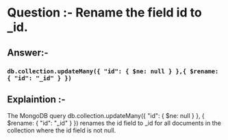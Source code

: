 # Question :-  Rename the field id to _id.

## Answer:- 

 ### `db.collection.updateMany({ "id": { $ne: null } },{ $rename: { "id": "_id" } })`

## Explaintion :- 

The MongoDB query db.collection.updateMany({ "id": { $ne: null } }, { $rename: { "id": "_id" } }) renames the id field to _id for all documents in the collection where the id field is not null.